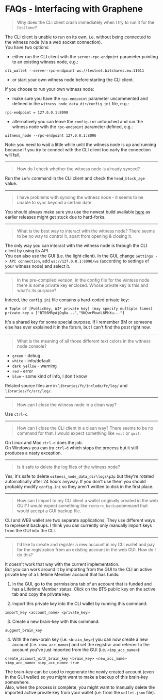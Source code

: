 # FAQs - Interfacing with Graphene

> Why does the CLI client crash immediately when I try to run it for the first time?

The CLI client is unable to run on its own, i.e. without being connected to the witness node (via a web socket connection).  
You have two options:
* either run the CLI client with the `server-rpc-endpoint` parameter pointing to an existing witness node, e.g.:
```
cli_wallet --server-rpc-endpoint ws://testnet.bitshares.eu:11011
```

* or start your own witness node before starting the CLI client.

If you choose to run your own witness node:
* make sure you have the `rpc-endpoint` parameter uncommented and defined in the `witness_node_data_dir/config.ini` file, e.g.:
```
rpc-endpoint = 127.0.0.1:8090
```

* alternatively you can leave the `config.ini` untouched and run the witness node with the `rpc-endpoint` parameter defined, e.g.:
```
witness_node --rpc-endpoint 127.0.0.1:8090
```

Note: you need to wait a little while until the witness node is up and running because if you try to connect with the CLI client too early the connection will fail.

---
> How do I check whether the witness node is already synced?

Run the `info` command in the CLI client and check the `head_block_age` value.

---
> I have problems with syncing the witness node - it seems to be unable to sync beyond a certain date.

You should always make sure you use the newest build available [here](https://github.com/bitshares/bitshares-2/releases/latest) as earlier releases might get stuck due to hard-forks.

---
> What is the best way to interact with the witness node? There seems to be no way to control it, apart from opening & closing it.

The only way you can interact with the witness node is through the CLI client by using its API.  
You can also use the GUI (i.e. the light client). In the GUI, change `Settings -> API connection`, add `ws://127.0.0.1:8090/ws` (according to settings of your witness node) and select it.

---
> In the pre-compiled version, in the config file for the wintess node there is some private key enclosed. Whose private key is this and what's its purpose?

Indeed, the `config.ini` file contains a hard-coded private key:  
```
# Tuple of [PublicKey, WIF private key] (may specify multiple times)
private-key = ["BTS6MRyAjQq8u...","5KQwrPbwdL6PhXu..."]
```
It's a shared key for some special purpose. If I remember BM or someone else has ever explained it in the forum, but I can't find the post right now.

---
> What is the meaning of all those different text colors in the witness node console?

* `green` - debug  
* `white` - info/default  
* `dark yellow` - warning  
* `red` - error  
* `blue` - some kind of info, I don't know

Related source files are in `libraries/fc/include/fc/log/` and `libraries/fc/src/log/`.

---
> How can I close the witness node in a clean way?

Use `ctrl-c`.

---
> How can I close the CLI client in a clean way? There seems to be no command for that. I would expect something like `exit` or `quit`.

On Linux and Mac `ctrl-d` does the job.  
On Windows you can try `ctrl-d` which stops the process but it still produces a nasty exception.

---
> Is it safe to delete the log files of the witness node?

Yes, it's safe to delete `witness_node_data_dir\logs\p2p` but they're rotated automatically after 24 hours anyway. If you don't use them you should probably modify `config.ini` so they aren't written to disk in the first place.

---
> How can I import to my CLI client a wallet originally created in the web GUI? I would expect something like `restore_backup`command that would accept a GUI backup file.

CLI and WEB wallet are two separate applications. They use different ways to represent backups. I think you can currently only manually import keys from the GUI into the CLI.

---
> I'd like to create and register a new account in my CLI wallet and pay for the registration from an existing account in the web GUI. How do I do this?

It doesn't work that way with the current implementation.  
But you can work around it by importing from the GUI to the CLI an active private key of a Lifetime Member account that has funds:

1. In the GUI, go to the permissions tab of an account that is funded and has a Lifetime Member status. Click on the BTS public key on the active tab and copy the private key.

2. Import this private key into the CLI wallet by running this command:
```
import_key <account_name> <private_key>
```

3. Create a new brain-key with this command:
```
suggest_brain_key
```

4. With the new-brain key (i.e. `<brain_key>`) you can now create a new account (i.e. `<new_acc_name>`) and set the registrar and referrer to the account you've just imported from the GUI (i.e. `<imp_acc_name>`):
```
create_account_with_brain_key <brain_key> <new_acc_name> <imp_acc_name> <imp_acc_name> true
```

The brain-key can be used to regenerate the newly created account (even in the GUI wallet) so you might want to make a backup of this brain-key somewhere.  
Also, when the process is complete, you might want to manually delete the imported active private key from your wallet (i.e. from the `wallet.json` file).